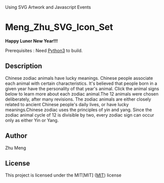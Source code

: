Using SVG Artwork and Javascript Events
# Meng_Zhu_SVG_Icon_Set

**Happy Luner New Year!!!**

Prerequisites : Need [Python3](https://www.python.org/) to build.

## Description
Chinese zodiac animals have lucky meanings. Chinese people associate each animal with certain characteristics. It's believed that people born in a given year have the personality of that year's animal. Click
the animal signs below to learn more about each zodiac animal.The 12 animals were chosen deliberately, after many revisions. The zodiac animals are either closely related to ancient
 Chinese people's daily lives, or have lucky meanings.Chinese zodiac uses the principles of yin and yang. Since the zodiac animal cycle of 12 is divisible by two, every zodiac sign
 can occur only as either Yin or Yang. 

## Author
Zhu Meng

## License
This project is licensed under the MIT[MIT]
([MIT](https://choosealicense.com/licenses/mit/)) license
